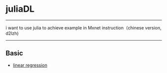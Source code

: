# juliaDL



***

i want to use julia to achieve example in Mxnet instruction（chinese version, d2lzh)

***

## Basic

- [linear regression](https://github.com/ZhouZhuofei/juliaDL/LinerRegression.jl)